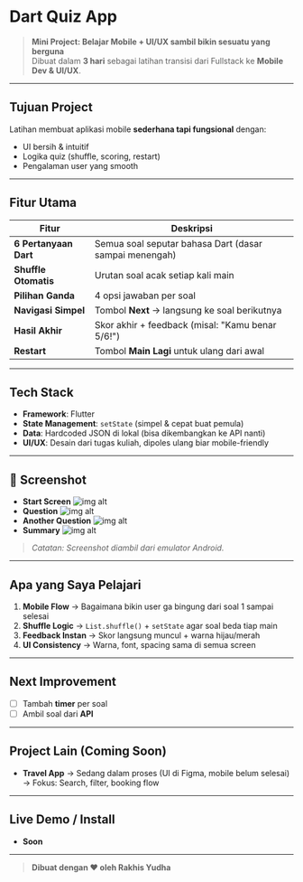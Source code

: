# Dart Quiz App 

> **Mini Project: Belajar Mobile + UI/UX sambil bikin sesuatu yang berguna**  
> Dibuat dalam **3 hari** sebagai latihan transisi dari Fullstack ke **Mobile Dev & UI/UX**.

---

## Tujuan Project
Latihan membuat aplikasi mobile **sederhana tapi fungsional** dengan:
- UI bersih & intuitif
- Logika quiz (shuffle, scoring, restart)
- Pengalaman user yang smooth

---

## Fitur Utama
| Fitur | Deskripsi |
|------|-----------|
| **6 Pertanyaan Dart** | Semua soal seputar bahasa Dart (dasar sampai menengah) |
| **Shuffle Otomatis** | Urutan soal acak setiap kali main |
| **Pilihan Ganda** | 4 opsi jawaban per soal |
| **Navigasi Simpel** | Tombol **Next** → langsung ke soal berikutnya |
| **Hasil Akhir** | Skor akhir + feedback (misal: "Kamu benar 5/6!") |
| **Restart** | Tombol **Main Lagi** untuk ulang dari awal |

---

## Tech Stack
- **Framework**: Flutter
- **State Management**: `setState` (simpel & cepat buat pemula)
- **Data**: Hardcoded JSON di lokal (bisa dikembangkan ke API nanti)
- **UI/UX**: Desain dari tugas kuliah, dipoles ulang biar mobile-friendly

---

## 📸 Screenshot
- **Start Screen**
![img alt](https://github.com/rakhisyudha/quiz_app/blob/e217dc10828fada3a64d732fcd08c6586bf0834a/assets/app/flutter_01.png)
- **Question**
![img alt](https://github.com/rakhisyudha/quiz_app/blob/e217dc10828fada3a64d732fcd08c6586bf0834a/assets/app/flutter_02.png)
- **Another Question**
![img alt](https://github.com/rakhisyudha/quiz_app/blob/e217dc10828fada3a64d732fcd08c6586bf0834a/assets/app/flutter_03.png)
- **Summary**
![img alt](https://github.com/rakhisyudha/quiz_app/blob/e217dc10828fada3a64d732fcd08c6586bf0834a/assets/app/flutter_04.png)
> *Catatan: Screenshot diambil dari emulator Android.*

---

## Apa yang Saya Pelajari
1. **Mobile Flow** → Bagaimana bikin user ga bingung dari soal 1 sampai selesai
2. **Shuffle Logic** → `List.shuffle()` + `setState` agar soal beda tiap main
3. **Feedback Instan** → Skor langsung muncul + warna hijau/merah
4. **UI Consistency** → Warna, font, spacing sama di semua screen

---

## Next Improvement
- [ ] Tambah **timer** per soal
- [ ] Ambil soal dari **API**

---

## Project Lain (Coming Soon)
- **Travel App** → Sedang dalam proses (UI di Figma, mobile belum selesai)  
  → Fokus: Search, filter, booking flow 

---

## Live Demo / Install
- **Soon**

---

> **Dibuat dengan ❤️ oleh Rakhis Yudha** 
